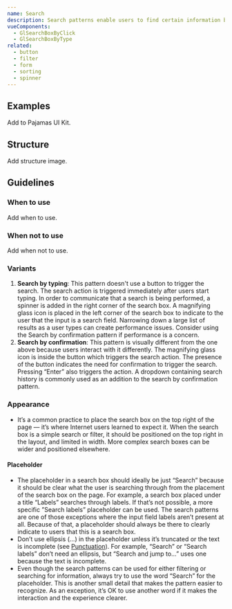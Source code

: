 ```yaml
---
name: Search
description: Search patterns enable users to find certain information by adding criteria that match their query.
vueComponents:
  - GlSearchBoxByClick
  - GlSearchBoxByType
related:
  - button
  - filter
  - form
  - sorting
  - spinner
---
```


## Examples

<example-display  example-name="search-box-by-type-loading"></example-display>

<example-display  example-name="search-box-by-click-v-model"></example-display>

<example-display  example-name="search-box-by-click-with-history"></example-display>

<todo>Add to Pajamas UI Kit.</todo>

## Structure

<todo>Add structure image.</todo>

## Guidelines

### When to use

<todo>Add when to use.</todo>

### When not to use

<todo>Add when not to use.</todo>

### Variants

1. **Search by typing**: This pattern doesn't use a button to trigger the search. The search action is triggered immediately after users start typing. In order to communicate that a search is being performed, a spinner is added in the right corner of the search box. A magnifying glass icon is placed in the left corner of the search box to indicate to the user that the input is a search field. Narrowing down a large list of results as a user types can create performance issues. Consider using the Search by confirmation pattern if performance is a concern.
1. **Search by confirmation**: This pattern is visually different from the one above because users interact with it differently. The magnifying glass icon is inside the button which triggers the search action. The presence of the button indicates the need for confirmation to trigger the search. Pressing “Enter” also triggers the action. A dropdown containing search history is commonly used as an addition to the search by confirmation pattern.

### Appearance

- It’s a common practice to place the search box on the top right of the page — it’s where Internet users learned to expect it. When the search box is a simple search or filter, it should be positioned on the top right in the layout, and limited in width. More complex search boxes can be wider and positioned elsewhere.

#### Placeholder

- The placeholder in a search box should ideally be just “Search” because it should be clear what the user is searching through from the placement of the search box on the page. For example, a search box placed under a title “Labels” searches through labels. If that’s not possible, a more specific ”Search labels” placeholder can be used. The search patterns are one of those exceptions where the input field labels aren’t present at all. Because of that, a placeholder should always be there to clearly indicate to users that this is a search box.
- Don’t use ellipsis (…) in the placeholder unless it’s truncated or the text is incomplete (see [Punctuation](/content/punctuation)). For example, “Search” or “Search labels” don’t need an ellipsis, but “Search and jump to…” uses one because the text is incomplete.
- Even though the search patterns can be used for either filtering or searching for information, always try to use the word “Search” for the placeholder. This is another small detail that makes the pattern easier to recognize. As an exception, it’s OK to use another word if it makes the interaction and the experience clearer.
